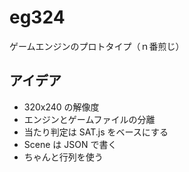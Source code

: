# eg324

ゲームエンジンのプロトタイプ（ｎ番煎じ）

## アイデア

- 320x240 の解像度
- エンジンとゲームファイルの分離
- 当たり判定は SAT.js をベースにする
- Scene は JSON で書く
- ちゃんと行列を使う
